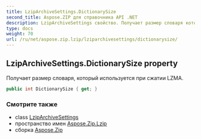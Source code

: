 ```yaml
---
title: LzipArchiveSettings.DictionarySize
second_title: Aspose.ZIP для справочника API .NET
description: LzipArchiveSettings свойство. Получает размер словаря который используется при сжатии LZMA.
type: docs
weight: 70
url: /ru/net/aspose.zip.lzip/lziparchivesettings/dictionarysize/
---
```

## LzipArchiveSettings.DictionarySize property

Получает размер словаря, который используется при сжатии LZMA.

```csharp
public int DictionarySize { get; }
```

### Смотрите также

* class [LzipArchiveSettings](../)
* пространство имен [Aspose.Zip.Lzip](../../lziparchivesettings/)
* сборка [Aspose.Zip](../../../)


